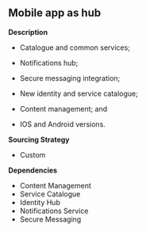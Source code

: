 ## Mobile app as hub

**Description**

- Catalogue and common services;

- Notifications hub;

- Secure messaging integration;

- New identity and service catalogue;

- Content management; and

- IOS and Android versions.

**Sourcing Strategy**

- Custom

**Dependencies**

- Content Management
- Service Catalogue
- Identity Hub
- Notifications Service
- Secure Messaging

